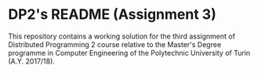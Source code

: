 # DP2's README (Assignment 3)
This repository contains a working solution for the third assignment of Distributed Programming 2 course relative to the Master's Degree programme in Computer Engineering of the Polytechnic University of Turin (A.Y. 2017/18).
